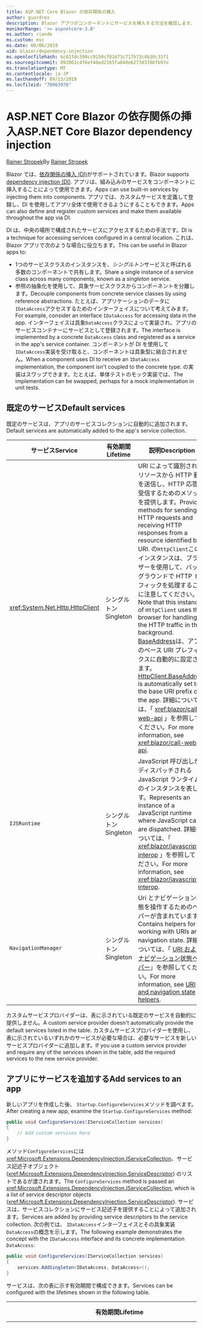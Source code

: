 ```yaml
---
title: ASP.NET Core Blazor の依存関係の挿入
author: guardrex
description: Blazor アプリがコンポーネントにサービスを挿入する方法を確認します。
monikerRange: '>= aspnetcore-3.0'
ms.author: riande
ms.custom: mvc
ms.date: 09/06/2019
uid: blazor/dependency-injection
ms.openlocfilehash: 6c01fdc390cc9150cf81673c717b73c4b10c31f1
ms.sourcegitcommit: 092061c4f6ef46ed2165fa84de6273d3786fb97e
ms.translationtype: MT
ms.contentlocale: ja-JP
ms.lasthandoff: 09/13/2019
ms.locfileid: "70963978"
---
```

# <a name="aspnet-core-blazor-dependency-injection"></a><span data-ttu-id="1d73e-103">ASP.NET Core Blazor の依存関係の挿入</span><span class="sxs-lookup"><span data-stu-id="1d73e-103">ASP.NET Core Blazor dependency injection</span></span>

<span data-ttu-id="1d73e-104">[Rainer Stropek](https://www.timecockpit.com)</span><span class="sxs-lookup"><span data-stu-id="1d73e-104">By [Rainer Stropek](https://www.timecockpit.com)</span></span>

<span data-ttu-id="1d73e-105">Blazor では、[依存関係の挿入 (DI)](xref:fundamentals/dependency-injection)がサポートされています。</span><span class="sxs-lookup"><span data-stu-id="1d73e-105">Blazor supports [dependency injection (DI)](xref:fundamentals/dependency-injection).</span></span> <span data-ttu-id="1d73e-106">アプリは、組み込みのサービスをコンポーネントに挿入することによって使用できます。</span><span class="sxs-lookup"><span data-stu-id="1d73e-106">Apps can use built-in services by injecting them into components.</span></span> <span data-ttu-id="1d73e-107">アプリでは、カスタムサービスを定義して登録し、DI を使用してアプリ全体で使用できるようにすることもできます。</span><span class="sxs-lookup"><span data-stu-id="1d73e-107">Apps can also define and register custom services and make them available throughout the app via DI.</span></span>

<span data-ttu-id="1d73e-108">DI は、中央の場所で構成されたサービスにアクセスするための手法です。</span><span class="sxs-lookup"><span data-stu-id="1d73e-108">DI is a technique for accessing services configured in a central location.</span></span> <span data-ttu-id="1d73e-109">これは、Blazor アプリで次のような場合に役立ちます。</span><span class="sxs-lookup"><span data-stu-id="1d73e-109">This can be useful in Blazor apps to:</span></span>

* <span data-ttu-id="1d73e-110">1つのサービスクラスのインスタンスを、*シングルトン*サービスと呼ばれる多数のコンポーネントで共有します。</span><span class="sxs-lookup"><span data-stu-id="1d73e-110">Share a single instance of a service class across many components, known as a *singleton* service.</span></span>
* <span data-ttu-id="1d73e-111">参照の抽象化を使用して、具象サービスクラスからコンポーネントを分離します。</span><span class="sxs-lookup"><span data-stu-id="1d73e-111">Decouple components from concrete service classes by using reference abstractions.</span></span> <span data-ttu-id="1d73e-112">たとえば、アプリケーションのデータに`IDataAccess`アクセスするためのインターフェイスについて考えてみます。</span><span class="sxs-lookup"><span data-stu-id="1d73e-112">For example, consider an interface `IDataAccess` for accessing data in the app.</span></span> <span data-ttu-id="1d73e-113">インターフェイスは具象`DataAccess`クラスによって実装され、アプリのサービスコンテナーにサービスとして登録されます。</span><span class="sxs-lookup"><span data-stu-id="1d73e-113">The interface is implemented by a concrete `DataAccess` class and registered as a service in the app's service container.</span></span> <span data-ttu-id="1d73e-114">コンポーネントが DI を使用して`IDataAccess`実装を受け取ると、コンポーネントは具象型に結合されません。</span><span class="sxs-lookup"><span data-stu-id="1d73e-114">When a component uses DI to receive an `IDataAccess` implementation, the component isn't coupled to the concrete type.</span></span> <span data-ttu-id="1d73e-115">の実装はスワップできます。たとえば、単体テストのモック実装では、</span><span class="sxs-lookup"><span data-stu-id="1d73e-115">The implementation can be swapped, perhaps for a mock implementation in unit tests.</span></span>

## <a name="default-services"></a><span data-ttu-id="1d73e-116">既定のサービス</span><span class="sxs-lookup"><span data-stu-id="1d73e-116">Default services</span></span>

<span data-ttu-id="1d73e-117">既定のサービスは、アプリのサービスコレクションに自動的に追加されます。</span><span class="sxs-lookup"><span data-stu-id="1d73e-117">Default services are automatically added to the app's service collection.</span></span>

| <span data-ttu-id="1d73e-118">サービス</span><span class="sxs-lookup"><span data-stu-id="1d73e-118">Service</span></span> | <span data-ttu-id="1d73e-119">有効期間</span><span class="sxs-lookup"><span data-stu-id="1d73e-119">Lifetime</span></span> | <span data-ttu-id="1d73e-120">説明</span><span class="sxs-lookup"><span data-stu-id="1d73e-120">Description</span></span> |
| ------- | -------- | ----------- |
| <xref:System.Net.Http.HttpClient> | <span data-ttu-id="1d73e-121">シングルトン</span><span class="sxs-lookup"><span data-stu-id="1d73e-121">Singleton</span></span> | <span data-ttu-id="1d73e-122">URI によって識別されるリソースから HTTP 要求を送信し、HTTP 応答を受信するためのメソッドを提供します。</span><span class="sxs-lookup"><span data-stu-id="1d73e-122">Provides methods for sending HTTP requests and receiving HTTP responses from a resource identified by a URI.</span></span> <span data-ttu-id="1d73e-123">の`HttpClient`このインスタンスは、ブラウザーを使用して、バックグラウンドで HTTP トラフィックを処理することに注意してください。</span><span class="sxs-lookup"><span data-stu-id="1d73e-123">Note that this instance of `HttpClient` uses the browser for handling the HTTP traffic in the background.</span></span> <span data-ttu-id="1d73e-124">[BaseAddress](xref:System.Net.Http.HttpClient.BaseAddress)は、アプリのベース URI プレフィックスに自動的に設定されます。</span><span class="sxs-lookup"><span data-stu-id="1d73e-124">[HttpClient.BaseAddress](xref:System.Net.Http.HttpClient.BaseAddress) is automatically set to the base URI prefix of the app.</span></span> <span data-ttu-id="1d73e-125">詳細については、「 <xref:blazor/call-web-api> 」を参照してください。</span><span class="sxs-lookup"><span data-stu-id="1d73e-125">For more information, see <xref:blazor/call-web-api>.</span></span> |
| `IJSRuntime` | <span data-ttu-id="1d73e-126">シングルトン</span><span class="sxs-lookup"><span data-stu-id="1d73e-126">Singleton</span></span> | <span data-ttu-id="1d73e-127">JavaScript 呼び出しがディスパッチされる JavaScript ランタイムのインスタンスを表します。</span><span class="sxs-lookup"><span data-stu-id="1d73e-127">Represents an instance of a JavaScript runtime where JavaScript calls are dispatched.</span></span> <span data-ttu-id="1d73e-128">詳細については、「 <xref:blazor/javascript-interop> 」を参照してください。</span><span class="sxs-lookup"><span data-stu-id="1d73e-128">For more information, see <xref:blazor/javascript-interop>.</span></span> |
| `NavigationManager` | <span data-ttu-id="1d73e-129">シングルトン</span><span class="sxs-lookup"><span data-stu-id="1d73e-129">Singleton</span></span> | <span data-ttu-id="1d73e-130">Uri とナビゲーション状態を操作するためのヘルパーが含まれています。</span><span class="sxs-lookup"><span data-stu-id="1d73e-130">Contains helpers for working with URIs and navigation state.</span></span> <span data-ttu-id="1d73e-131">詳細については、「 [URI およびナビゲーション状態ヘルパー](xref:blazor/routing#uri-and-navigation-state-helpers)」を参照してください。</span><span class="sxs-lookup"><span data-stu-id="1d73e-131">For more information, see [URI and navigation state helpers](xref:blazor/routing#uri-and-navigation-state-helpers).</span></span> |

<span data-ttu-id="1d73e-132">カスタムサービスプロバイダーは、表に示されている既定のサービスを自動的に提供しません。</span><span class="sxs-lookup"><span data-stu-id="1d73e-132">A custom service provider doesn't automatically provide the default services listed in the table.</span></span> <span data-ttu-id="1d73e-133">カスタムサービスプロバイダーを使用し、表に示されているいずれかのサービスが必要な場合は、必要なサービスを新しいサービスプロバイダーに追加します。</span><span class="sxs-lookup"><span data-stu-id="1d73e-133">If you use a custom service provider and require any of the services shown in the table, add the required services to the new service provider.</span></span>

## <a name="add-services-to-an-app"></a><span data-ttu-id="1d73e-134">アプリにサービスを追加する</span><span class="sxs-lookup"><span data-stu-id="1d73e-134">Add services to an app</span></span>

<span data-ttu-id="1d73e-135">新しいアプリを作成した後、 `Startup.ConfigureServices`メソッドを調べます。</span><span class="sxs-lookup"><span data-stu-id="1d73e-135">After creating a new app, examine the `Startup.ConfigureServices` method:</span></span>

```csharp
public void ConfigureServices(IServiceCollection services)
{
    // Add custom services here
}
```

<span data-ttu-id="1d73e-136">メソッド`ConfigureServices`には<xref:Microsoft.Extensions.DependencyInjection.IServiceCollection>、サービス記述子オブジェクト (<xref:Microsoft.Extensions.DependencyInjection.ServiceDescriptor>) のリストであるが渡されます。</span><span class="sxs-lookup"><span data-stu-id="1d73e-136">The `ConfigureServices` method is passed an <xref:Microsoft.Extensions.DependencyInjection.IServiceCollection>, which is a list of service descriptor objects (<xref:Microsoft.Extensions.DependencyInjection.ServiceDescriptor>).</span></span> <span data-ttu-id="1d73e-137">サービスは、サービスコレクションにサービス記述子を提供することによって追加されます。</span><span class="sxs-lookup"><span data-stu-id="1d73e-137">Services are added by providing service descriptors to the service collection.</span></span> <span data-ttu-id="1d73e-138">次の例では、 `IDataAccess`インターフェイスとその具象実装`DataAccess`の概念を示します。</span><span class="sxs-lookup"><span data-stu-id="1d73e-138">The following example demonstrates the concept with the `IDataAccess` interface and its concrete implementation `DataAccess`:</span></span>

```csharp
public void ConfigureServices(IServiceCollection services)
{
    services.AddSingleton<IDataAccess, DataAccess>();
}
```

<span data-ttu-id="1d73e-139">サービスは、次の表に示す有効期間で構成できます。</span><span class="sxs-lookup"><span data-stu-id="1d73e-139">Services can be configured with the lifetimes shown in the following table.</span></span>

| <span data-ttu-id="1d73e-140">有効期間</span><span class="sxs-lookup"><span data-stu-id="1d73e-140">Lifetime</span></span> | <span data-ttu-id="1d73e-141">説明</span><span class="sxs-lookup"><span data-stu-id="1d73e-141">Description</span></span> |
| -------- | ----------- |
| <xref:Microsoft.Extensions.DependencyInjection.ServiceDescriptor.Scoped*> | <span data-ttu-id="1d73e-142">Blazor WebAssembly には、現在、DI スコープという概念はありません。</span><span class="sxs-lookup"><span data-stu-id="1d73e-142">Blazor WebAssembly apps don't currently have a concept of DI scopes.</span></span> <span data-ttu-id="1d73e-143">`Scoped`-登録済みサービスは`Singleton`サービスのように動作します。</span><span class="sxs-lookup"><span data-stu-id="1d73e-143">`Scoped`-registered services behave like `Singleton` services.</span></span> <span data-ttu-id="1d73e-144">ただし、Blazor サーバーホスティングモデルでは、 `Scoped`有効期間がサポートされています。</span><span class="sxs-lookup"><span data-stu-id="1d73e-144">However, the Blazor Server hosting model supports the `Scoped` lifetime.</span></span> <span data-ttu-id="1d73e-145">Blazor Server apps では、スコープ付きサービス登録は*接続*に対してスコープが設定されています。</span><span class="sxs-lookup"><span data-stu-id="1d73e-145">In Blazor Server apps, a scoped service registration is scoped to the *connection*.</span></span> <span data-ttu-id="1d73e-146">このため、現在の目的がブラウザーでクライアント側を実行する場合でも、スコープ付きサービスを使用することは、現在のユーザーにスコープを設定する必要があるサービスに対して推奨されます。</span><span class="sxs-lookup"><span data-stu-id="1d73e-146">For this reason, using scoped services is preferred for services that should be scoped to the current user, even if the current intent is to run client-side in the browser.</span></span> |
| <xref:Microsoft.Extensions.DependencyInjection.ServiceDescriptor.Singleton*> | <span data-ttu-id="1d73e-147">DI は、サービスの*1 つのインスタンス*を作成します。</span><span class="sxs-lookup"><span data-stu-id="1d73e-147">DI creates a *single instance* of the service.</span></span> <span data-ttu-id="1d73e-148">サービスを必要と`Singleton`するすべてのコンポーネントは、同じサービスのインスタンスを受け取ります。</span><span class="sxs-lookup"><span data-stu-id="1d73e-148">All components requiring a `Singleton` service receive an instance of the same service.</span></span> |
| <xref:Microsoft.Extensions.DependencyInjection.ServiceDescriptor.Transient*> | <span data-ttu-id="1d73e-149">コンポーネントは、サービスコンテナーから`Transient`サービスのインスタンスを取得するたびに、サービスの*新しいインスタンス*を受け取ります。</span><span class="sxs-lookup"><span data-stu-id="1d73e-149">Whenever a component obtains an instance of a `Transient` service from the service container, it receives a *new instance* of the service.</span></span> |

<span data-ttu-id="1d73e-150">DI システムは ASP.NET Core の DI システムに基づいています。</span><span class="sxs-lookup"><span data-stu-id="1d73e-150">The DI system is based on the DI system in ASP.NET Core.</span></span> <span data-ttu-id="1d73e-151">詳細については、「 <xref:fundamentals/dependency-injection> 」を参照してください。</span><span class="sxs-lookup"><span data-stu-id="1d73e-151">For more information, see <xref:fundamentals/dependency-injection>.</span></span>

## <a name="request-a-service-in-a-component"></a><span data-ttu-id="1d73e-152">コンポーネントでサービスを要求する</span><span class="sxs-lookup"><span data-stu-id="1d73e-152">Request a service in a component</span></span>

<span data-ttu-id="1d73e-153">サービスがサービスコレクションに追加された後、 [ \@挿入](xref:mvc/views/razor#inject)Razor ディレクティブを使用して、サービスをコンポーネントに挿入します。</span><span class="sxs-lookup"><span data-stu-id="1d73e-153">After services are added to the service collection, inject the services into the components using the [\@inject](xref:mvc/views/razor#inject) Razor directive.</span></span> <span data-ttu-id="1d73e-154">`@inject`には次の2つのパラメーターがあります。</span><span class="sxs-lookup"><span data-stu-id="1d73e-154">`@inject` has two parameters:</span></span>

* <span data-ttu-id="1d73e-155">挿入&ndash;するサービスの種類を入力します。</span><span class="sxs-lookup"><span data-stu-id="1d73e-155">Type &ndash; The type of the service to inject.</span></span>
* <span data-ttu-id="1d73e-156">プロパティ&ndash;には、挿入された app service を受け取るプロパティの名前を指定します。</span><span class="sxs-lookup"><span data-stu-id="1d73e-156">Property &ndash; The name of the property receiving the injected app service.</span></span> <span data-ttu-id="1d73e-157">プロパティは手動で作成する必要はありません。</span><span class="sxs-lookup"><span data-stu-id="1d73e-157">The property doesn't require manual creation.</span></span> <span data-ttu-id="1d73e-158">コンパイラによってプロパティが作成されます。</span><span class="sxs-lookup"><span data-stu-id="1d73e-158">The compiler creates the property.</span></span>

<span data-ttu-id="1d73e-159">詳細については、「 <xref:mvc/views/dependency-injection> 」を参照してください。</span><span class="sxs-lookup"><span data-stu-id="1d73e-159">For more information, see <xref:mvc/views/dependency-injection>.</span></span>

<span data-ttu-id="1d73e-160">複数`@inject`のステートメントを使用して、さまざまなサービスを挿入します。</span><span class="sxs-lookup"><span data-stu-id="1d73e-160">Use multiple `@inject` statements to inject different services.</span></span>

<span data-ttu-id="1d73e-161">次の例は、`@inject` を使用する方法を示しています。</span><span class="sxs-lookup"><span data-stu-id="1d73e-161">The following example shows how to use `@inject`.</span></span> <span data-ttu-id="1d73e-162">を実装`Services.IDataAccess`するサービスは、コンポーネントのプロパティ`DataRepository`に挿入されます。</span><span class="sxs-lookup"><span data-stu-id="1d73e-162">The service implementing `Services.IDataAccess` is injected into the component's property `DataRepository`.</span></span> <span data-ttu-id="1d73e-163">コードが`IDataAccess`抽象化を使用するかどうかに注意してください。</span><span class="sxs-lookup"><span data-stu-id="1d73e-163">Note how the code is only using the `IDataAccess` abstraction:</span></span>

[!code-cshtml[](dependency-injection/samples_snapshot/3.x/CustomerList.razor?highlight=2-3,23)]

<span data-ttu-id="1d73e-164">内部的には、生成`DataRepository`されたプロパティ ( `InjectAttribute` ) は属性で修飾されます。</span><span class="sxs-lookup"><span data-stu-id="1d73e-164">Internally, the generated property (`DataRepository`) is decorated with the `InjectAttribute` attribute.</span></span> <span data-ttu-id="1d73e-165">通常、この属性は直接使用されません。</span><span class="sxs-lookup"><span data-stu-id="1d73e-165">Typically, this attribute isn't used directly.</span></span> <span data-ttu-id="1d73e-166">コンポーネントに基本クラスが必要であり、基底クラスにも挿入されたプロパティが必要な場合`InjectAttribute`は、を手動で追加します。</span><span class="sxs-lookup"><span data-stu-id="1d73e-166">If a base class is required for components and injected properties are also required for the base class, manually add the `InjectAttribute`:</span></span>

```csharp
public class ComponentBase : IComponent
{
    // DI works even if using the InjectAttribute in a component's base class.
    [Inject]
    protected IDataAccess DataRepository { get; set; }
    ...
}
```

<span data-ttu-id="1d73e-167">基底クラスから派生したコンポーネントでは`@inject` 、ディレクティブは必要ありません。</span><span class="sxs-lookup"><span data-stu-id="1d73e-167">In components derived from the base class, the `@inject` directive isn't required.</span></span> <span data-ttu-id="1d73e-168">基底`InjectAttribute`クラスのは十分です。</span><span class="sxs-lookup"><span data-stu-id="1d73e-168">The `InjectAttribute` of the base class is sufficient:</span></span>

```cshtml
@page "/demo"
@inherits ComponentBase

<h1>Demo Component</h1>
```

## <a name="use-di-in-services"></a><span data-ttu-id="1d73e-169">サービスで DI を使用する</span><span class="sxs-lookup"><span data-stu-id="1d73e-169">Use DI in services</span></span>

<span data-ttu-id="1d73e-170">複雑なサービスでは、追加のサービスが必要になる場合があります。</span><span class="sxs-lookup"><span data-stu-id="1d73e-170">Complex services might require additional services.</span></span> <span data-ttu-id="1d73e-171">前の例では`DataAccess` 、は既定`HttpClient`のサービスを必要とする場合があります。</span><span class="sxs-lookup"><span data-stu-id="1d73e-171">In the prior example, `DataAccess` might require the `HttpClient` default service.</span></span> <span data-ttu-id="1d73e-172">`@inject`サービスでは`InjectAttribute`、(または) を使用できません。</span><span class="sxs-lookup"><span data-stu-id="1d73e-172">`@inject` (or the `InjectAttribute`) isn't available for use in services.</span></span> <span data-ttu-id="1d73e-173">代わりに*コンストラクターの挿入*を使用する必要があります。</span><span class="sxs-lookup"><span data-stu-id="1d73e-173">*Constructor injection* must be used instead.</span></span> <span data-ttu-id="1d73e-174">必要なサービスは、サービスのコンストラクターにパラメーターを追加することによって追加されます。</span><span class="sxs-lookup"><span data-stu-id="1d73e-174">Required services are added by adding parameters to the service's constructor.</span></span> <span data-ttu-id="1d73e-175">DI は、サービスを作成するときに、必要なサービスをコンストラクターで認識し、それに応じてそれを提供します。</span><span class="sxs-lookup"><span data-stu-id="1d73e-175">When DI creates the service, it recognizes the services it requires in the constructor and provides them accordingly.</span></span>

```csharp
public class DataAccess : IDataAccess
{
    // The constructor receives an HttpClient via dependency
    // injection. HttpClient is a default service.
    public DataAccess(HttpClient client)
    {
        ...
    }
}
```

<span data-ttu-id="1d73e-176">コンストラクターインジェクションの前提条件:</span><span class="sxs-lookup"><span data-stu-id="1d73e-176">Prerequisites for constructor injection:</span></span>

* <span data-ttu-id="1d73e-177">すべての引数が DI によって満たされることができるコンストラクターが1つ存在する必要があります。</span><span class="sxs-lookup"><span data-stu-id="1d73e-177">One constructor must exist whose arguments can all be fulfilled by DI.</span></span> <span data-ttu-id="1d73e-178">DI でカバーされない追加のパラメーターは、既定値を指定した場合に許可されます。</span><span class="sxs-lookup"><span data-stu-id="1d73e-178">Additional parameters not covered by DI are allowed if they specify default values.</span></span>
* <span data-ttu-id="1d73e-179">該当するコンストラクターは*パブリック*である必要があります。</span><span class="sxs-lookup"><span data-stu-id="1d73e-179">The applicable constructor must be *public*.</span></span>
* <span data-ttu-id="1d73e-180">1つの適用可能なコンストラクターが存在する必要があります。</span><span class="sxs-lookup"><span data-stu-id="1d73e-180">One applicable constructor must exist.</span></span> <span data-ttu-id="1d73e-181">あいまいさが発生した場合、DI は例外をスローします。</span><span class="sxs-lookup"><span data-stu-id="1d73e-181">In case of an ambiguity, DI throws an exception.</span></span>

## <a name="utility-base-component-classes-to-manage-a-di-scope"></a><span data-ttu-id="1d73e-182">DI スコープを管理するためのユーティリティの基本コンポーネントクラス</span><span class="sxs-lookup"><span data-stu-id="1d73e-182">Utility base component classes to manage a DI scope</span></span>

<span data-ttu-id="1d73e-183">ASP.NET Core アプリでは、スコープ付きサービスは通常、現在の要求にスコープが設定されます。</span><span class="sxs-lookup"><span data-stu-id="1d73e-183">In ASP.NET Core apps, scoped services are typically scoped to the current request.</span></span> <span data-ttu-id="1d73e-184">要求が完了すると、スコープまたは一時的なサービスが DI システムによって破棄されます。</span><span class="sxs-lookup"><span data-stu-id="1d73e-184">After the request completes, any scoped or transient services are disposed by the DI system.</span></span> <span data-ttu-id="1d73e-185">Blazor Server apps では、要求スコープはクライアント接続の間継続されるため、一時的でスコープのあるサービスは予想よりもかなり長くなる可能性があります。</span><span class="sxs-lookup"><span data-stu-id="1d73e-185">In Blazor Server apps, the request scope lasts for the duration of the client connection, which can result in transient and scoped services living much longer than expected.</span></span>

<span data-ttu-id="1d73e-186">サービスのスコープをコンポーネントの有効期間に限定するために`OwningComponentBase` 、 `OwningComponentBase<TService>`は基底クラスと基本クラスを使用できます。</span><span class="sxs-lookup"><span data-stu-id="1d73e-186">To scope services to the lifetime of a component, can use the `OwningComponentBase` and `OwningComponentBase<TService>` base classes.</span></span> <span data-ttu-id="1d73e-187">これらの基本クラスは`ScopedServices` 、コンポーネントの`IServiceProvider`有効期間にスコープが設定されているサービスを解決する型のプロパティを公開します。</span><span class="sxs-lookup"><span data-stu-id="1d73e-187">These base classes expose a `ScopedServices` property of type `IServiceProvider` that resolve services that are scoped to the lifetime of the component.</span></span> <span data-ttu-id="1d73e-188">Razor の基底クラスから継承するコンポーネントを作成するには、 `@inherits`ディレクティブを使用します。</span><span class="sxs-lookup"><span data-stu-id="1d73e-188">To author a component that inherits from a base class in Razor, use the `@inherits` directive.</span></span>

```cshtml
@page "/users"
@attribute [Authorize]
@inherits OwningComponentBase<Data.ApplicationDbContext>

<h1>Users (@Service.Users.Count())</h1>
<ul>
    @foreach (var user in Service.Users)
    {
        <li>@user.UserName</li>
    }
</ul>
```

> [!NOTE]
> <span data-ttu-id="1d73e-189">またはを使用して`@inject`コンポーネントに`InjectAttribute`挿入されたサービスは、コンポーネントのスコープ内に作成されず、要求スコープに関連付けられます。</span><span class="sxs-lookup"><span data-stu-id="1d73e-189">Services injected into the component using `@inject` or the `InjectAttribute` aren't created in the component's scope and are tied to the request scope.</span></span>

## <a name="additional-resources"></a><span data-ttu-id="1d73e-190">その他の技術情報</span><span class="sxs-lookup"><span data-stu-id="1d73e-190">Additional resources</span></span>

* <xref:fundamentals/dependency-injection>
* <xref:mvc/views/dependency-injection>
